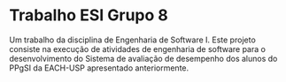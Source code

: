 # Trabalho ESI Grupo 8
Um trabalho da disciplina de Engenharia de Software I. Este projeto consiste na execução de atividades de engenharia de software para o desenvolvimento do Sistema de avaliação de desempenho dos alunos do PPgSI da EACH-USP apresentado anteriormente.
